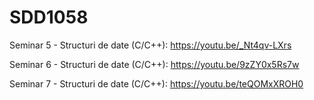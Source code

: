 # SDD1058

Seminar 5 - Structuri de date (C/C++): https://youtu.be/_Nt4qv-LXrs

Seminar 6 - Structuri de date (C/C++): https://youtu.be/9zZY0x5Rs7w

Seminar 7 - Structuri de date (C/C++): https://youtu.be/teQOMxXROH0
